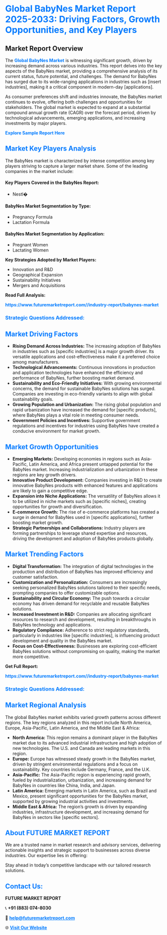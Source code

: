 <h1 style="color: #007BFF;">Global BabyNes Market Report 2025-2033: Driving Factors, Growth Opportunities, and Key Players</h1>

<section id="overview">
<h2>Market Report Overview</h2>
<p>The <a href="https://www.futuremarketreport.com//industry-report/babynes-market" style="color: #007BFF; text-decoration: none;"><strong>Global BabyNes Market</strong></a> is witnessing significant growth, driven by increasing demand across various industries. This report delves into the key aspects of the BabyNes market, providing a comprehensive analysis of its current status, future potential, and challenges. The demand for BabyNes has surged due to its wide-ranging applications in industries such as [insert industries], making it a critical component in modern-day [applications].</p>
<p>As consumer preferences shift and industries innovate, the BabyNes market continues to evolve, offering both challenges and opportunities for stakeholders. The global market is expected to expand at a substantial compound annual growth rate (CAGR) over the forecast period, driven by technological advancements, emerging applications, and increasing investments by major players.</p>
</section>

<section id="overview">
<p><a href="https://www.futuremarketreport.com//request-sample/reportId=90942" style="color: #007BFF; text-decoration: none;"><strong>Explore Sample Report Here</strong></a></p>
</section>

<section id="key-players">
<h2 style="color: #007BFF;">Market Key Players Analysis</h2>
<p>The BabyNes market is characterized by intense competition among key players striving to capture a larger market share. Some of the leading companies in the market include:</p>
<h4>Key Players Covered in the BabyNes Report:</h4>
<ul><li>Nestl�</li></ul>
<h4>BabyNes Market Segmentation by Type:</h4>
<ul><li>Pregnancy Formula</li><li>Lactation Formula</li></ul>

<h4>BabyNes Market Segmentation by Application:</h4>
<ul><li>Pregnant Women</li><li>Lactating Women</li></ul>
<p><strong>Key Strategies Adopted by Market Players:</strong></p>
<ul>
<li>Innovation and R&D</li>
<li>Geographical Expansion</li>
<li>Sustainability Initiatives</li>
<li>Mergers and Acquisitions</li>
</ul>
</section>

<section>
<p><strong>Read Full Analysis: </strong></p><a href="https://www.futuremarketreport.com//industry-report/babynes-market" style="color: #007BFF; text-decoration: none;"><strong>https://www.futuremarketreport.com//industry-report/babynes-market</strong></a>
<h3 style="color: #007BFF;">Strategic Questions Addressed:</h3>
</section>

<section id="driving-factors">
<h2 style="color: #007BFF;">Market Driving Factors</h2>
<ul>
<li><strong>Rising Demand Across Industries:</strong> The increasing adoption of BabyNes in industries such as [specific industries] is a major growth driver. Its versatile applications and cost-effectiveness make it a preferred choice among manufacturers.</li>
<li><strong>Technological Advancements:</strong> Continuous innovations in production and application technologies have enhanced the efficiency and performance of BabyNes, further boosting market demand.</li>
<li><strong>Sustainability and Eco-Friendly Initiatives:</strong> With growing environmental concerns, the demand for sustainable BabyNes solutions has surged. Companies are investing in eco-friendly variants to align with global sustainability goals.</li>
<li><strong>Growing Population and Urbanization:</strong> The rising global population and rapid urbanization have increased the demand for [specific products], where BabyNes plays a vital role in meeting consumer needs.</li>
<li><strong>Government Policies and Incentives:</strong> Supportive government regulations and incentives for industries using BabyNes have created a conducive environment for market growth.</li>
</ul>
</section>

<section id="growth-opportunities">
<h2 style="color: #007BFF;">Market Growth Opportunities</h2>
<ul>
<li><strong>Emerging Markets:</strong> Developing economies in regions such as Asia-Pacific, Latin America, and Africa present untapped potential for the BabyNes market. Increasing industrialization and urbanization in these regions are key growth drivers.</li>
<li><strong>Innovative Product Development:</strong> Companies investing in R&D to create innovative BabyNes products with enhanced features and applications are likely to gain a competitive edge.</li>
<li><strong>Expansion into Niche Applications:</strong> The versatility of BabyNes allows it to be utilized in niche markets such as [specific niches], creating opportunities for growth and diversification.</li>
<li><strong>E-commerce Growth:</strong> The rise of e-commerce platforms has created a surge in demand for BabyNes used in [specific applications], further boosting market growth.</li>
<li><strong>Strategic Partnerships and Collaborations:</strong> Industry players are forming partnerships to leverage shared expertise and resources, driving the development and adoption of BabyNes products globally.</li>
</ul>
</section>

<section id="trending-factors">
<h2 style="color: #007BFF;">Market Trending Factors</h2>
<ul>
<li><strong>Digital Transformation:</strong> The integration of digital technologies in the production and distribution of BabyNes has improved efficiency and customer satisfaction.</li>
<li><strong>Customization and Personalization:</strong> Consumers are increasingly seeking personalized BabyNes solutions tailored to their specific needs, prompting companies to offer customizable options.</li>
<li><strong>Sustainability and Circular Economy:</strong> The push towards a circular economy has driven demand for recyclable and reusable BabyNes solutions.</li>
<li><strong>Increased Investment in R&D:</strong> Companies are allocating significant resources to research and development, resulting in breakthroughs in BabyNes technology and applications.</li>
<li><strong>Regulatory Compliance:</strong> Adherence to strict regulatory standards, particularly in industries like [specific industries], is influencing product development and quality in the BabyNes market.</li>
<li><strong>Focus on Cost-Effectiveness:</strong> Businesses are exploring cost-efficient BabyNes solutions without compromising on quality, making the market more competitive.</li>
</ul>
</section>

<section>
<p><strong>Get Full Report: </strong></p><a href="https://www.futuremarketreport.com//industry-report/babynes-market" style="color: #007BFF; text-decoration: none;"><strong>https://www.futuremarketreport.com//industry-report/babynes-market</strong></a>
<h3 style="color: #007BFF;">Strategic Questions Addressed:</h3>
</section>


<section id="regional-analysis">
<h2 style="color: #007BFF;">Market Regional Analysis</h2>
<p>The global BabyNes market exhibits varied growth patterns across different regions. The key regions analyzed in this report include North America, Europe, Asia-Pacific, Latin America, and the Middle East & Africa:</p>
<ul>
<li><strong>North America:</strong> This region remains a dominant player in the BabyNes market due to its advanced industrial infrastructure and high adoption of new technologies. The U.S. and Canada are leading markets in this region.</li>
<li><strong>Europe:</strong> Europe has witnessed steady growth in the BabyNes market, driven by stringent environmental regulations and a focus on sustainability. Key countries include Germany, France, and the U.K.</li>
<li><strong>Asia-Pacific:</strong> The Asia-Pacific region is experiencing rapid growth, fueled by industrialization, urbanization, and increasing demand for BabyNes in countries like China, India, and Japan.</li>
<li><strong>Latin America:</strong> Emerging markets in Latin America, such as Brazil and Mexico, present significant opportunities for the BabyNes market, supported by growing industrial activities and investments.</li>
<li><strong>Middle East & Africa:</strong> The region’s growth is driven by expanding industries, infrastructure development, and increasing demand for BabyNes in sectors like [specific sectors].</li>
</ul>
</section>

<footer>
<h2 style="color: #007BFF;">About FUTURE MARKET REPORT</h2>
<p>We are a trusted name in market research and advisory services, delivering actionable insights and strategic support to businesses across diverse industries. Our expertise lies in offering:</p>

<p>Stay ahead in today’s competitive landscape with our tailored research solutions.</p>

<h2 style="color: #007BFF;">Contact Us:</h2>
<p><strong>FUTURE MARKET REPORT</strong></p>
<p>📞 <strong>+91 (883) 074-8030</strong></p>
<p>📧 <strong><a href="mailto:help@futuremarketreport.com" style="color: #007BFF;">help@futuremarketreport.com</a></strong></p>
<p>🌐 <strong><a href="https://www.futuremarketreport.com/" style="color: #007BFF;">Visit Our Website</a></strong></p>
</footer>